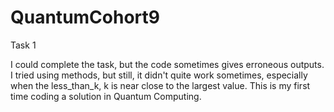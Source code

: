 # QuantumCohort9
Task 1

I could complete the task, but the code sometimes gives erroneous outputs. I tried using methods, but still, it didn't quite work sometimes, especially when the less_than_k, k is near close to the largest value.
This is my first time coding a solution in Quantum Computing.
